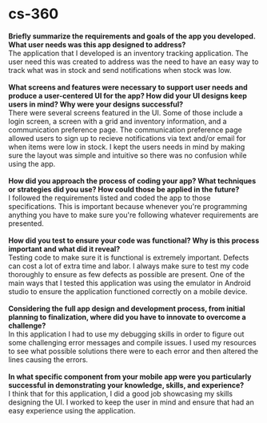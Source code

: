 # cs-360
**Briefly summarize the requirements and goals of the app you developed. What user needs was this app designed to address?**<br />
The application that I developed is an inventory tracking application. The user need this was created to address was the need to have an easy way to track what was in stock and send notifications when stock was low. <br/>
<br />
**What screens and features were necessary to support user needs and produce a user-centered UI for the app? How did your UI designs keep users in mind? Why were your designs successful?**<br />
There were several screens featured in the UI. Some of those include a login screen, a screen with a grid and inventory information, and a communication preference page. The communication preference page allowed users to sign up to recieve notifications via text and/or email for when items were low in stock. I kept the users needs in mind by making sure the layout was simple and intuitive so there was no confusion while using the app.  <br/>
<br />
**How did you approach the process of coding your app? What techniques or strategies did you use? How could those be applied in the future?**<br />
I followed the requirements listed and coded the app to those specifications. This is important because whenever you're programming anything you have to make sure you're following whatever requirements are presented. <br/>
<br />
**How did you test to ensure your code was functional? Why is this process important and what did it reveal?**<br />
Testing code to make sure it is functional is extremely important. Defects can cost a lot of extra time and labor. I always make sure to test my code thoroughly to ensure as few defects as possible are present. One of the main ways that I tested this application was using the emulator in Android studio to ensure the application functioned correctly on a mobile device. <br/>
<br />
**Considering the full app design and development process, from initial planning to finalization, where did you have to innovate to overcome a challenge?**<br />
In this application I had to use my debugging skills in order to figure out some challenging error messages and compile issues. I used my resources to see what possible solutions there were to each error and then altered the lines causing the errors. <br/>
<br />
**In what specific component from your mobile app were you particularly successful in demonstrating your knowledge, skills, and experience?**<br />
I think that for this application, I did a good job showcasing my skills designing the UI. I worked to keep the user in mind and ensure that had an easy experience using the application. <br/>
<br />
